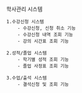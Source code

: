 학사관리 시스템

    1.수강신청 시스템
        - 수강신청, 신청 취소 기능
        - 수강신청 내역 조회 기능
        - 강의 시간표 조회 기능

    2.성적/졸업 시스템
        - 학기별 성적 조회 기능
        - 졸업 사정표 조회 기능

    3.수업/출석 시스템    
        - 결석신청 및 조회 기능

